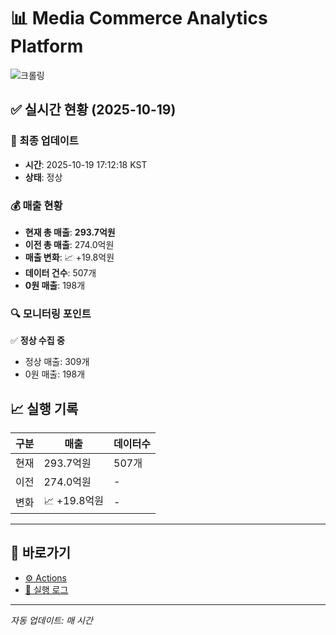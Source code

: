 # 📊 Media Commerce Analytics Platform

![크롤링](https://img.shields.io/badge/크롤링-정상-green)

## ✅ 실시간 현황 (2025-10-19)

### 📍 최종 업데이트
- **시간**: 2025-10-19 17:12:18 KST
- **상태**: 정상

### 💰 매출 현황
- **현재 총 매출**: **293.7억원**
- **이전 총 매출**: 274.0억원
- **매출 변화**: 📈 +19.8억원
- **데이터 건수**: 507개
- **0원 매출**: 198개

### 🔍 모니터링 포인트

✅ **정상 수집 중**
- 정상 매출: 309개
- 0원 매출: 198개


## 📈 실행 기록

| 구분 | 매출 | 데이터수 |
|------|------|----------|
| 현재 | 293.7억원 | 507개 |
| 이전 | 274.0억원 | - |
| 변화 | 📈 +19.8억원 | - |

---

## 🔗 바로가기

- [⚙️ Actions](../../actions)
- [📝 실행 로그](../../actions/workflows/daily_scraping.yml)

---

*자동 업데이트: 매 시간*
